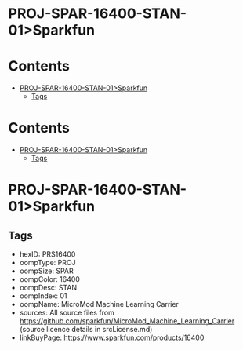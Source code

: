 
PROJ-SPAR-16400-STAN-01>Sparkfun
================================

Contents
========

* [PROJ-SPAR-16400-STAN-01>Sparkfun](#proj-spar-16400-stan-01sparkfun)
	* [Tags](#tags)

Contents
========

* [PROJ-SPAR-16400-STAN-01>Sparkfun](#proj-spar-16400-stan-01sparkfun)
	* [Tags](#tags)

# PROJ-SPAR-16400-STAN-01>Sparkfun

## Tags

- hexID: PRS16400
- oompType: PROJ
- oompSize: SPAR
- oompColor: 16400
- oompDesc: STAN
- oompIndex: 01
- oompName: MicroMod Machine Learning Carrier
- sources: All source files from https://github.com/sparkfun/MicroMod_Machine_Learning_Carrier (source licence details in srcLicense.md)
- linkBuyPage: https://www.sparkfun.com/products/16400
